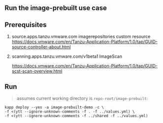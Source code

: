 ## Run the image-prebuilt use case

## Prerequisites

1. source.apps.tanzu.vmware.com imagerepositories custom resource
    https://docs.vmware.com/en/Tanzu-Application-Platform/1.0/tap/GUID-source-controller-about.html

2. scanning.apps.tanzu.vmware.com/v1beta1 ImageScan

    https://docs.vmware.com/en/Tanzu-Application-Platform/1.0/tap/GUID-scst-scan-overview.html


## Run
> assumes current working directory is `repo-root/image-prebuilt`:
```
kapp deploy --yes -a image-prebuilt-demo -c \
-f <(ytt --ignore-unknown-comments -f . -f ../values.yml) \
-f <(ytt --ignore-unknown-comments -f ../shared -f ../values.yml)
```